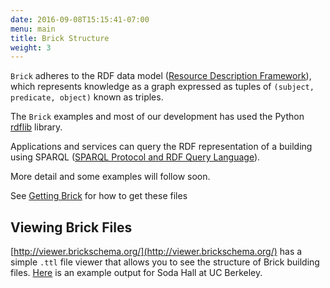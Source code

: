 ```yaml
---
date: 2016-09-08T15:15:41-07:00
menu: main
title: Brick Structure
weight: 3
---
```


`Brick` adheres to the RDF data model ([Resource Description Framework](https://www.w3.org/TR/2014/NOTE-rdf11-primer-20140225/)), which
represents knowledge as a graph expressed as tuples of `(subject, predicate, object)` known as triples.

The `Brick` examples and most of our development has used the Python
[rdflib](https://rdflib.readthedocs.io/en/stable/) library.

Applications and services can query the RDF representation of a building using
SPARQL ([SPARQL Protocol and RDF Query Language](https://www.w3.org/TR/rdf-sparql-query/)).

More detail and some examples will follow soon.

See [Getting Brick](/source) for how to get these files


## Viewing Brick Files

[http://viewer.brickschema.org/](http://viewer.brickschema.org/) has a simple `.ttl` file viewer that allows you to see the structure of Brick building files.
[Here](http://viewer.brickschema.org/static/soda.pdf) is an example output for Soda Hall at UC Berkeley.
